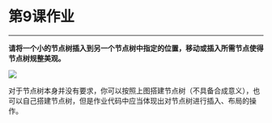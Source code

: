 # 第9课作业
---
**请将一个小的节点树插入到另一个节点树中指定的位置，移动或插入所需节点使得节点树规整美观。**

![](https://github.com/TDChina/NukeClass3/blob/master/homeworks/lesson9/lesson9.png)

对于节点树本身并没有要求，你可以按照上图搭建节点树（不具备合成意义），也可以自己搭建节点树，但是作业代码中应当体现出对节点树进行插入、布局的操作。
